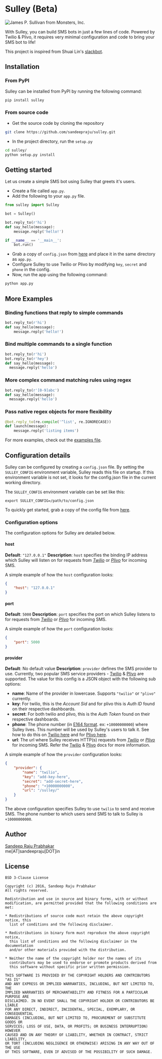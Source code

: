 Sulley (Beta)
=========================

![James P. Sullivan from Monsters, Inc.](http://i.imgur.com/KvSWLHo.png)

With Sulley, you can build SMS bots in just a few lines of code. Powered by Twilio & Plivo, it requires very minimal configuration and code to bring your SMS bot to life!

This project is inspired from Shuai Lin's [slackbot](https://github.com/lins05/slackbot).

## Installation

### From PyPI

Sulley can be installed from PyPI by running the following command:

```bash
pip install sulley
```

### From source code

* Get the source code by cloning the repository

```bash
git clone https://github.com/sandeepraju/sulley.git
```

* In the project directory, run the `setup.py`

```bash
cd sulley/
python setup.py install
```

## Getting started

Let us create a simple SMS bot using Sulley that greets it's users.

* Create a file called `app.py`.
* Add the following to your `app.py` file.

```python
from sulley import Sulley

bot = Sulley()

bot.reply_to(r'hi')
def say_hello(message):
    message.reply('hello!')

if __name__ == '__main__':
    bot.run()
```

* Grab a copy of `config.json` from [here](./config.json) and place it in the same directory as `app.py`.
* Configure Sulley to use Twilio or Plivo by modifying `key`, `secret` and `phone` in the config.
* Now, run the app using the following command:

```bash
python app.py
```

## More Examples

### Binding functions that reply to simple commands

```python
bot.reply_to(r'hi')
def say_hello(message):
    message.reply('hello!')
```

### Bind multiple commands to a single function

```python
bot.reply_to(r'hi')
bot.reply_to(r'hey')
def say_hello(message):
  message.reply('hello')
```

### More complex command matching rules using regex

```python
bot.reply_to(r'[0-9]abc')
def say_hello(message):
  message.reply('hello')
```

### Pass native regex objects for more flexibility

```python
@bot.reply_to(re.compile('^list', re.IGNORECASE))
def launch(message):
    message.reply('listing items')
```

For more examples, check out the [examples file](./examples.py).

## Configuration details

Sulley can be configured by creating a `config.json` file. By setting the `SULLEY_CONFIG` environment variable, Sulley reads this file on startup. If this environment variable is not set, it looks for the config.json file in the current working directory.

The `SULLEY_CONFIG` environment variable can be set like this:

```
export SULLEY_CONFIG=/path/to/config.json
```

To quickly get started, grab a copy of the config file from [here](./config.json).

### Configuration options

The configuration options for Sulley are detailed below.

#### host

__Default__: `"127.0.0.1"`
__Description__: `host` specifies the binding IP address which Sulley will listen on for requests from [_Twilio_](https://www.twilio.com) or [_Plivo_](https://www.plivo.com) for incoming SMS.

A simple example of how the `host` configuration looks:

```json
{
    "host": "127.0.0.1"
}
```

#### port

__Default__: `5000`
__Description__: `port` specifies the port on which Sulley listens to for requests from [_Twilio_](https://www.twilio.com) or [_Plivo_](https://www.plivo.com) for incoming SMS.

A simple example of how the `port` configuration looks:

```json
{
    "port": 5000
}
```

#### provider

__Default__: No default value
__Description__: `provider` defines the SMS provider to use. Currently, two popular SMS service providers - [Twilio](https://www.twilio.com) & [Plivo](https://www.plivo.com) are supported. The value for this config is a JSON object with the following sub options:

* __name__: Name of the provider in lowercase. Supports `"twilio"` or `"plivo"` currently.
* __key__: For twilio, this is the _Account Sid_ and for plivo this is _Auth ID_ found on their respective dashboards.
* __secret__: For both twilio and plivo, this is the _Auth Token_ found on their respective dashboards.
* __phone__: The phone number (in [E164 format](https://en.wikipedia.org/wiki/E.164). ex: `+10000000000`) where Sulley lives. This number will be used by Sulley's users to talk it. See how to do this on [Twilio here](https://www.twilio.com/help/faq/sms/how-do-i-assign-my-twilio-number-to-my-sms-application) and for [Plivo here](https://www.plivo.com/docs/getting-started/receive-an-sms/#create-an-application).
* __url__: The url where Sulley receives HTTP(s) requests from [_Twilio_](https://www.twilio.com) or [_Plivo_](https://www.plivo.com) for incoming SMS. Refer the [Twilio](https://www.twilio.com/help/faq/sms/how-do-i-assign-my-twilio-number-to-my-sms-application) & [Plivo](https://www.plivo.com/docs/getting-started/receive-an-sms/#create-an-application) docs for more information.

A simple example of how the `provider` configuration looks:

```json
{
    "provider": {
        "name": "twilio",
        "key": "add-key-here",
        "secret": "add-secret-here",
        "phone": "+10000000000",
        "url": "/sulley/"
    }
}
```

The above configuration specifies Sulley to use `twilio` to send and receive SMS. The phone number to which users send SMS to talk to Sulley is `+10000000000`.

## Author

[Sandeep Raju Prabhakar](https://twitter.com/sandeeprajup)  
me[AT]sandeepraju[DOT]in

## License

```
BSD 3-Clause License

Copyright (c) 2016, Sandeep Raju Prabhakar
All rights reserved.

Redistribution and use in source and binary forms, with or without
modification, are permitted provided that the following conditions are met:

* Redistributions of source code must retain the above copyright notice, this
  list of conditions and the following disclaimer.

* Redistributions in binary form must reproduce the above copyright notice,
  this list of conditions and the following disclaimer in the documentation
  and/or other materials provided with the distribution.

* Neither the name of the copyright holder nor the names of its
  contributors may be used to endorse or promote products derived from
  this software without specific prior written permission.

THIS SOFTWARE IS PROVIDED BY THE COPYRIGHT HOLDERS AND CONTRIBUTORS "AS IS"
AND ANY EXPRESS OR IMPLIED WARRANTIES, INCLUDING, BUT NOT LIMITED TO, THE
IMPLIED WARRANTIES OF MERCHANTABILITY AND FITNESS FOR A PARTICULAR PURPOSE ARE
DISCLAIMED. IN NO EVENT SHALL THE COPYRIGHT HOLDER OR CONTRIBUTORS BE LIABLE
FOR ANY DIRECT, INDIRECT, INCIDENTAL, SPECIAL, EXEMPLARY, OR CONSEQUENTIAL
DAMAGES (INCLUDING, BUT NOT LIMITED TO, PROCUREMENT OF SUBSTITUTE GOODS OR
SERVICES; LOSS OF USE, DATA, OR PROFITS; OR BUSINESS INTERRUPTION) HOWEVER
CAUSED AND ON ANY THEORY OF LIABILITY, WHETHER IN CONTRACT, STRICT LIABILITY,
OR TORT (INCLUDING NEGLIGENCE OR OTHERWISE) ARISING IN ANY WAY OUT OF THE USE
OF THIS SOFTWARE, EVEN IF ADVISED OF THE POSSIBILITY OF SUCH DAMAGE.

```
